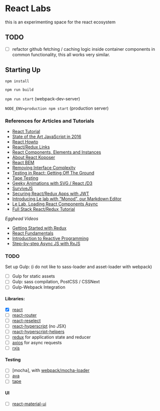 React Labs
==========

this is an experimenting space for the react ecosystem

## TODO

- [ ] refactor github fetching / caching logic inside container components in common functionality, this all works very similar.

## Starting Up

`npm install`

`npm run build`

`npm run start`  (webpack-dev-server)

`NODE_ENV=production npm start` (production server)

### References for Articles and Tutorials

- [React Tutorial](https://facebook.github.io/react/docs/tutorial.html)
- [State of the Art JavaScript in 2016](https://medium.com/javascript-and-opinions/state-of-the-art-javascript-in-2016-ab67fc68eb0b#.f8ck0vkik)
- [React Howto](https://github.com/petehunt/react-howto)
- [React/Redux Links](https://github.com/markerikson/react-redux-links)
- [React Components, Elements and Instances](https://medium.com/@dan_abramov/react-components-elements-and-instances-90800811f8ca#.npnuu2hts)
- [About React Koposer](https://voice.kadira.io/let-s-compose-some-react-containers-3b91b6d9b7c8#.eustx3sar)
- [React BEM](https://medium.com/@mistadikay/rebem-react-bem-20d875157017#.7daggsynh)
- [Removing Interface Complexity](http://jlongster.com/Removing-User-Interface-Complexity,-or-Why-React-is-Awesome)
- [Testing in React: Getting Off The Ground](https://medium.com/javascript-inside/testing-in-react-getting-off-the-ground-5f569f3088a#.1mvol6prl)
- [Tape Testing](https://medium.com/javascript-scene/why-i-use-tape-instead-of-mocha-so-should-you-6aa105d8eaf4#.38yns5gbx)
- [Geeky Animations with SVG / React /D3](http://swizec.com/blog/animating-with-react-redux-and-d3/swizec/6775)
- [SurviveJS](https://leanpub.com/survivejs_webpack_react)
- [Securing React/Redux Apps with JWT](https://medium.com/@rajaraodv/securing-react-redux-apps-with-jwt-tokens-fcfe81356ea0#.47t0kle4w)
- [Introducing Le lab with “Monod”, our Markdown Editor](https://tailordev.fr/blog/2016/03/11/introducing-le-lab-with-monod-our-markdown-editor/)
- [Le Lab, Loading React Components Async](https://tailordev.fr/blog/2016/03/17/loading-dependencies-asynchronously-in-react-components/)
- [Full Stack React/Redux Tutorial](http://teropa.info/blog/2015/09/10/full-stack-redux-tutorial.html)

*Egghead Videos*

- [Getting Started with Redux](https://egghead.io/series/getting-started-with-redux)
- [React Fundamentals](https://egghead.io/series/react-fundamentals) 
- [Introduction to Reactive Programming](https://egghead.io/series/introduction-to-reactive-programming)
- [Step-by-step Async JS with RxJS](https://egghead.io/series/step-by-step-async-javascript-with-rxjs)


### TODO

Set up Gulp: (i do not like to sass-loader and asset-loader with webpack)

- [ ] Gulp for static assets 
- [ ] Gulp: sass compilation, PostCSS / CSSNext
- [ ] Gulp-Webpack Integration

#### Libraries:
- [x] [react]()
- [ ] [react-router](https://github.com/reactjs/react-router)
- [ ] [react-reselect](https://github.com/reactjs/reselect)
- [ ] [react-hyperscript](https://github.com/mlmorg/react-hyperscript) (no JSX)
- [ ] [react-hyperscript-helpers](https://www.npmjs.com/package/react-hyperscript-helpers)
- [ ] [redux](http://redux.js.org/) for application state and reducer
- [ ] [axios](https://github.com/mzabriskie/axios) for async requests
- [ ] [rxjs]()

#### Testing

- [ ] [mocha], with [webpack/mocha-loader](https://github.com/webpack/mocha-loader)
- [ ] [ava](https://github.com/sindresorhus/ava)
- [ ] [tape](https://github.com/substack/tape)

#### UI
- [ ] [react-material-ui](http://www.material-ui.com/#/get-started/prerequisites)
